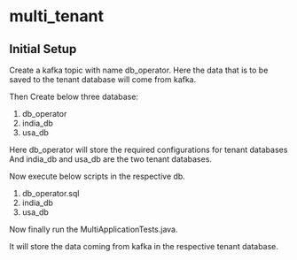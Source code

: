 # multi_tenant

## Initial Setup
Create a kafka topic with name db_operator. Here the data that is to be saved to the tenant database will come from kafka.

Then Create below three database:
1. db_operator
2. india_db
3. usa_db

Here db_operator will store the required configurations for tenant databases
And india_db and usa_db are the two tenant databases.

Now execute below scripts in the respective db.
1. db_operator.sql
2. india_db
3. usa_db

Now finally run the MultiApplicationTests.java.

It will store the data coming from kafka in the respective tenant database.
